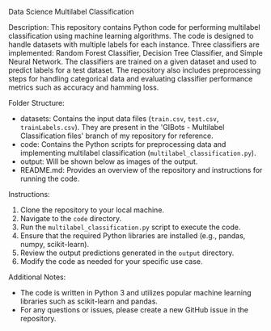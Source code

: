 Data Science Multilabel Classification

Description:
This repository contains Python code for performing multilabel classification using machine learning algorithms. The code is designed to handle datasets with multiple labels for each instance. Three classifiers are implemented: Random Forest Classifier, Decision Tree Classifier, and Simple Neural Network. The classifiers are trained on a given dataset and used to predict labels for a test dataset. The repository also includes preprocessing steps for handling categorical data and evaluating classifier performance metrics such as accuracy and hamming loss.

Folder Structure:
- datasets: Contains the input data files (`train.csv`, `test.csv`, `trainLabels.csv`). They are present in the 'GIBots - Multilabel Classification files' branch of my repository for reference.
- code: Contains the Python scripts for preprocessing data and implementing multilabel classification (`multilabel_classification.py`).
- output: Will be shown below as images of the output.
- README.md: Provides an overview of the repository and instructions for running the code.

Instructions:
1. Clone the repository to your local machine.
2. Navigate to the `code` directory.
3. Run the `multilabel_classification.py` script to execute the code.
4. Ensure that the required Python libraries are installed (e.g., pandas, numpy, scikit-learn).
5. Review the output predictions generated in the `output` directory.
6. Modify the code as needed for your specific use case.

Additional Notes:
- The code is written in Python 3 and utilizes popular machine learning libraries such as scikit-learn and pandas.
- For any questions or issues, please create a new GitHub issue in the repository.
